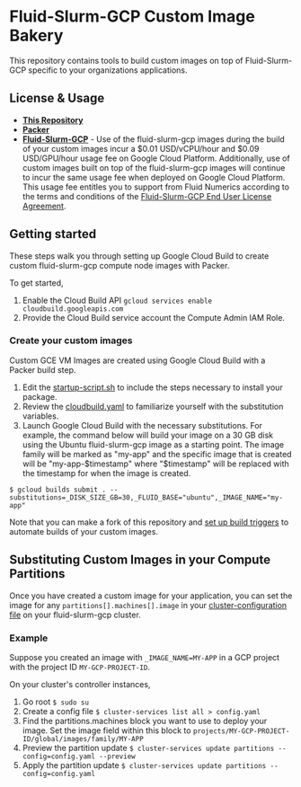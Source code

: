 # Fluid-Slurm-GCP Custom Image Bakery
This repository contains tools to build custom images on top of Fluid-Slurm-GCP specific to your organizations applications.

## License & Usage
*  [**This Repository**](./LICENSE)
*  [**Packer**](https://github.com/hashicorp/packer/blob/master/LICENSE)
*  [**Fluid-Slurm-GCP**](https://help.fluidnumerics.com/slurm-gcp/eula) - Use of the fluid-slurm-gcp images during the build of your custom images incur a $0.01 USD/vCPU/hour and $0.09 USD/GPU/hour usage fee on Google Cloud Platform. Additionally, use of custom images built on top of the fluid-slurm-gcp images will continue to incur the same usage fee when deployed on Google Cloud Platform. This usage fee entitles you to support from Fluid Numerics according to the terms and conditions of the [Fluid-Slurm-GCP End User License Agreement](https://help.fluidnumerics.com/slurm-gcp/eula).

## Getting started
These steps walk you through setting up Google Cloud Build to create custom fluid-slurm-gcp compute node images with Packer.

To get started,
1. Enable the Cloud Build API `gcloud services enable cloudbuild.googleapis.com`
2. Provide the Cloud Build service account the Compute Admin IAM Role.

### Create your custom images
Custom GCE VM Images are created using Google Cloud Build with a Packer build step. 

1. Edit the [startup-script.sh](./startup-script.sh) to include the steps necessary to install your package.
2. Review the [cloudbuild.yaml](./cloudbuild.yaml) to familiarize yourself with the substitution variables.
3. Launch Google Cloud Build with the necessary substitutions. For example, the command below will build your image on a 30 GB disk using the Ubuntu fluid-slurm-gcp image as a starting point. The image family will be marked as "my-app" and the specific image that is created will be "my-app-$timestamp" where "$timestamp" will be replaced with the timestamp for when the image is created.
```
$ gcloud builds submit . --substitutions=_DISK_SIZE_GB=30,_FLUID_BASE="ubuntu",_IMAGE_NAME="my-app"
```

Note that you can make a fork of this repository and [set up build triggers](https://cloud.google.com/cloud-build/docs/automating-builds/create-manage-triggers) to automate builds of your custom images.


## Substituting Custom Images in your Compute Partitions
Once you have created a custom image for your application, you can set the image for any `partitions[].machines[].image` in your [cluster-configuration file](https://help.fluidnumerics.com/slurm-gcp/documentation/cluster-services) on your fluid-slurm-gcp cluster.

### Example
Suppose you created an image with `_IMAGE_NAME=MY-APP` in a GCP project with the project ID `MY-GCP-PROJECT-ID`.

On your cluster's controller instances, 
1. Go root `$ sudo su`
2. Create a config file `$ cluster-services list all > config.yaml`
3. Find the partitions.machines block you want to use to deploy your image. Set the image field within this block to `projects/MY-GCP-PROJECT-ID/global/images/family/MY-APP`
4. Preview the partition update `$ cluster-services update partitions --config=config.yaml --preview`
5. Apply the partition update `$ cluster-services update partitions --config=config.yaml`

